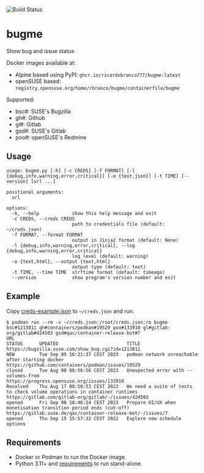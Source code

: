 ![Build Status](https://github.com/ricardobranco777/bugme/actions/workflows/ci.yml/badge.svg)

# bugme

Show bug and issue status

Docker images available at:
- Alpine based using PyPI: `ghcr.io/ricardobranco777/bugme:latest`
- openSUSE based: `registry.opensuse.org/home/rbranco/bugme/containerfile/bugme`

Supported:
- bsc#: SUSE's Bugzilla
- gh#: Github
- gl#: Gitlab
- gsd#: SUSE's Gitlab
- poo#: openSUSE's Redmine

## Usage

```
usage: bugme.py [-h] [-c CREDS] [-f FORMAT] [-l {debug,info,warning,error,critical}] [-o {text,json}] [-t TIME] [--version] [url ...]

positional arguments:
  url

options:
  -h, --help            show this help message and exit
  -c CREDS, --creds CREDS
                        path to credentials file (default: ~/creds.json)
  -f FORMAT, --format FORMAT
                        output in Jinja2 format (default: None)
  -l {debug,info,warning,error,critical}, --log {debug,info,warning,error,critical}
                        log level (default: warning)
  -o {text,html}, --output {text,html}
                        output type (default: text)
  -t TIME, --time TIME  strftime format (default: timeago)
  --version             show program's version number and exit
```

## Example

Copy [creds-example.json](creds-example.json) to `~/creds.json` and run.

```
$ podman run --rm -v ~/creds.json:/root/creds.json:ro bugme bsc#1213811 gh#containers/podman#19529 poo#133910 gl#gitlab-org/gitlab#424503 gsd#qac/container-release-bot#7
URL                                                                     STATUS      UPDATED                         TITLE
https://bugzilla.suse.com/show_bug.cgi?id=1213811                       NEW         Tue Sep 05 16:21:37 CEST 2023   podman network unreachable after starting docker
https://github.com/containers/podman/issues/19529                       closed      Tue Aug 08 08:56:56 CEST 2023   Unexpected error with --volumes-from
https://progress.opensuse.org/issues/133910                             Resolved    Thu Aug 17 08:50:53 CEST 2023   We need a suite of tests to check volume operations in container runtimes
https://gitlab.com/gitlab-org/gitlab/-/issues/424503                    opened      Fri Sep 08 18:46:24 CEST 2023   Prepare UI/UX when monetisation transition period ends (cut-off)
https://gitlab.suse.de/qac/container-release-bot/-/issues/7             opened      Thu Sep 15 15:57:32 CEST 2022   Explore new schedule options
```

## Requirements

- Docker or Podman to run the Docker image.
- Python 3.11+ and [requirements](requirements-dev.txt) to run stand-alone.

